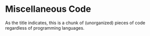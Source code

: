 # Miscellaneous Code

As the title indicates, this is a chunk of (unorganized) pieces of code regardless of programming languages.


